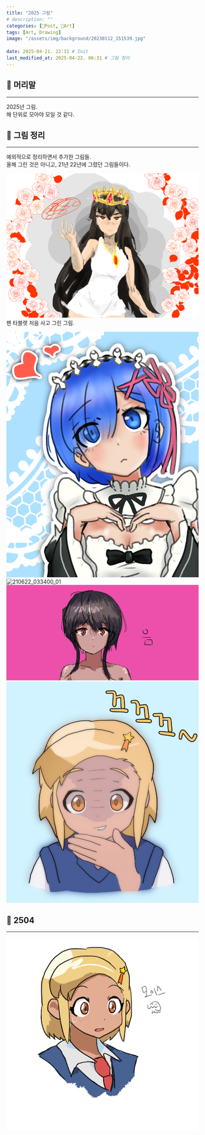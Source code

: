 ```yaml
---
title: "2025 그림"
# description: ""
categories: [📀Post, 🍌Art]
tags: [Art, Drawing]
image: "/assets/img/background/20230112_151539.jpg"

date: 2025-04-21. 22:31 # Init
last_modified_at: 2025-04-22. 06:31 # 그림 정리
---
```


## 📀 머리말

---

2025년 그림.  
해 단위로 모아야 모일 것 같다.  

## 📀 그림 정리

---

예외적으로 정리하면서 추가한 그림들.  
올해 그린 것은 아니고, 21년 22년에 그렸던 그림들이다.  

![210604_194400](/assets/project/_Art/drawing/210604_194400.png)
펜 타블렛 처음 사고 그린 그림.  

![210622_033400](/assets/project/_Art/drawing/210622_033400.png)
![210622_033400_01](/assets/project/_Art/drawing/210622_033400_01.png)
![221201_061900](/assets/project/_Art/drawing/221201_061900.png)
![221204_023800](/assets/project/_Art/drawing/221204_023800.png)

## 📀 2504

---

![250421_221939](/assets/project/_Art/drawing/250421_221939.jpg)
